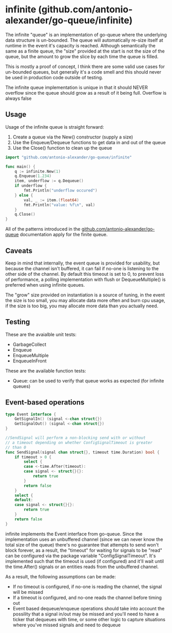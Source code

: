 # infinite (github.com/antonio-alexander/go-queue/infinite)

The infinite "queue" is an implementation of go-queue where the underlying data structure is un-bounded. The queue will automatically re-size itself at runtime in the event it's capacity is reached. Although semantically the same as a finite queue, the "size" provided at the start is not the size of the queue, but the amount to grow the slice by each time the queue is filled.

This is mostly a proof of concept, I think there are some valid use cases for un-bounded queues, but generally it's a code smell and this should never be used in production code outside of testing.

The infinite queue implementation is unique in that it should NEVER overflow since the queue should grow as a result of it being full. Overflow is always false

## Usage

Usage of the infinite queue is straight forward:

1. Create a queue via the New() constructor (supply a size)
2. Use the Enqueue/Dequeue functions to get data in and out of the queue
3. Use the Close() function to clean up the queue

```go
import "github.com/antonio-alexander/go-queue/infinite"

func main() {
    q := infinite.New(1)
    q.Enqueue(1.234)
    item, underflow := q.Dequeue()
    if underflow {
        fmt.Println("underflow occured")
    } else {
        val, _ := item.(float64)
        fmt.Println("value: %f\n", val)
    }
    q.Close()
}
```

All of the patterns introduced in the [github.com/antonio-alexander/go-queue](github.com/antonio-alexander/go-queue) documentation apply for the finite queue.

## Caveats

Keep in mind that internally, the event queue is provided for usability, but because the channel isn't buffered, it can fail if no-one is listening to the other side of the channel. By default this timeout is set to 0, to prevent loss of performance, a polling implementation with flush or DequeueMultiple() is preferred when using infinite queues.

The "grow" size provided on instantiation is a source of tuning, in the event the size is too small, you may allocate data more often and burn cpu usage, if the size is too big, you may allocate more data than you actually need.

## Testing

These are the avaialble unit tests:

- GarbageCollect
- Enqueue
- EnqueueMultiple
- EnqueueInFront

These are the available function tests:

- Queue: can be used to verify that queue works as expected (for infinite queues)

## Event-based operations

```go
type Event interface {
    GetSignalIn() (signal <-chan struct{})
    GetSignalOut() (signal <-chan struct{})
}
```

```go
//SendSignal will perform a non-blocking send with or without
// a timeout depending on whether ConfigSignalTimeout is greater
// than 0
func SendSignal(signal chan struct{}, timeout time.Duration) bool {
    if timeout > 0 {
        select {
        case <-time.After(timeout):
        case signal <- struct{}{}:
            return true
        }
        return false
    }
    select {
    default:
    case signal <- struct{}{}:
        return true
    }
    return false
}
```

infinite implements the Event interface from go-queue. Since the implementation uses an unbuffered channel (since we can never know the total size of the queue) there's no guarantee that attempts to send won't block forever, as a result, the "timeout" for waiting for signals to be "read" can be configured via the package variable "ConfigSignalTimeout". It's implemented such that the timeout is used (if configured) and it'll wait until the time.After() signals or an entities reads from the unbuffered channel.

As a result, the following assumptions can be made:

- If no timeout is configured, if no-one is reading the channel, the signal will be missed
- If a timeout is configured, and no-one reads the channel before timing out
- Event based dequeue/enqueue operations should take into account the possility that a signal in/out may be missed and you'll need to have a ticker that dequeues with time, or some other logic to capture situations where you've missed signals and need to dequeue
